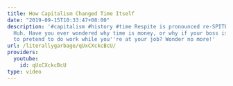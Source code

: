 ```yaml
---
title: How Capitalism Changed Time Itself
date: "2019-09-15T10:33:47+08:00"
description: '#capitalism #history #time Respite is pronounced re-SPITE? Not re-SPIT?
  Huh. Have you ever wondered why time is money, or why if your boss is in you have
  to pretend to do work while you''re at your job? Wonder no more!'
url: /literallygarbage/qUxCXckcBcU/
providers:
  youtube:
    id: qUxCXckcBcU
type: video
---
```


